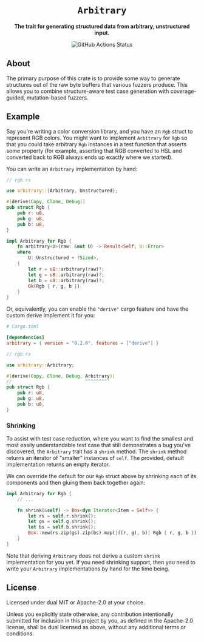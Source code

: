 <div align="center">

  <h1><code>Arbitrary</code></h1>

  <p><strong>The trait for generating structured data from arbitrary, unstructured input.</strong></p>

  <img alt="GitHub Actions Status" src="https://github.com/rust-fuzz/rust_arbitrary/workflows/Rust/badge.svg"/>

</div>

## About

The primary purpose of this crate is to provide some way to generate structures
out of the raw byte buffers that various fuzzers produce. This allows you to
combine structure-aware test case generation with coverage-guided,
mutation-based fuzzers.

## Example

Say you're writing a color conversion library, and you have an `Rgb` struct to
represent RGB colors. You might want to implement `Arbitrary` for `Rgb` so that
you could take arbitrary `Rgb` instances in a test function that asserts some
property (for example, asserting that RGB converted to HSL and converted back to
RGB always ends up exactly where we started).

You can write an `Arbitrary` implementation by hand:

```rust
// rgb.rs

use arbitrary::{Arbitrary, Unstructured};

#[derive(Copy, Clone, Debug)]
pub struct Rgb {
    pub r: u8,
    pub g: u8,
    pub b: u8,
}

impl Arbitrary for Rgb {
    fn arbitrary<U>(raw: &mut U) -> Result<Self, U::Error>
    where
        U: Unstructured + ?Sized>,
    {
        let r = u8::arbitrary(raw)?;
        let g = u8::arbitrary(raw)?;
        let b = u8::arbitrary(raw)?;
        Ok(Rgb { r, g, b })
    }
}
```

Or, equivalently, you can enable the `"derive"` cargo feature and have the
custom derive implement it for you:

```toml
# Cargo.toml

[dependencies]
arbitrary = { version = "0.2.0", features = ["derive"] }
```

```rust
// rgb.rs

use arbitrary::Arbitrary;

#[derive(Copy, Clone, Debug, Arbitrary)]
//                           ^^^^^^^^^
pub struct Rgb {
    pub r: u8,
    pub g: u8,
    pub b: u8,
}
```

### Shrinking

To assist with test case reduction, where you want to find the smallest and most
easily understandable test case that still demonstrates a bug you've discovered,
the `Arbitrary` trait has a `shrink` method. The `shrink` method returns an
iterator of "smaller" instances of `self`. The provided, default implementation
returns an empty iterator.

We can override the default for our `Rgb` struct above by shrinking each of its
components and then gluing them back together again:

```rust
impl Arbitrary for Rgb {
    // ...

    fn shrink(&self) -> Box<dyn Iterator<Item = Self>> {
        let rs = self.r.shrink();
        let gs = self.g.shrink();
        let bs = self.b.shrink();
        Box::new(rs.zip(gs).zip(bs).map(|((r, g), b)| Rgb { r, g, b }))
    }
}
```

Note that deriving `Arbitrary` does not derive a custom `shrink` implementation
for you yet. If you need shrinking support, then you need to write your
`Arbitrary` implementations by hand for the time being.

## License

Licensed under dual MIT or Apache-2.0 at your choice.

Unless you explicitly state otherwise, any contribution intentionally submitted
for inclusion in this project by you, as defined in the Apache-2.0 license,
shall be dual licensed as above, without any additional terms or conditions.
